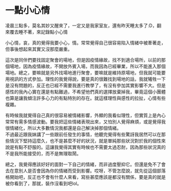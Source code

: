 # 一點小心情


凌晨三點多，莫名其妙又醒來了，一定又是我家室友，還有昨天睡太多了:D，翻來覆去睡不著，來記錄點小心情  

小心情，哀，真的覺得我要小心，情。常常覺得自己很容易陷入情緒中被牽著走，但事後想起來其實又沒那麼嚴重。  

這次是同伴們要找固定聚會的場地，但是因疫情緣故，找不到適合場所，以前的那個場地，因為疫情緣故，不開放外賓入場，而我因為已經畢業，所以不能進入那個場地。總之，要嘛就是另外找場地進行聚會，要嘛就是維持原場地，但我就可能要用視訊的方式參加。理性的我覺得說，要是真的很難找到場地的話，我就犧牲一下是沒有問題的，反正也已經不需要我進行教學了，有沒有參加其實影響不大。但是感性的我內心實在還是有點難過，不希望他們真的選擇放棄掉我，畢竟這個小團體也算是讓我傾注許多心力的有點特別的存在。就這樣理性與感性的拉扯，心情有些複雜。  

有時候我就覺得自己真的很容易被情緒影響，外顯的我看似理性，但實質上是內心常常有需多情感波動。要我把這些情緒表現出來，又怕別人覺得麻煩，或是覺得我很情緒化，所以大多數情況我都還是自己解決掉那個情緒。  
不過最近跟我妹講了一些跟前任發生的事情，他聽完覺得有些驚訝我居然可以在那些情況下堅持這麼久，也不是甚麼不好的狀況，就是單純那些狀況對於我的個性來說是有點不舒服的。這讓我覺得其實有時候也不需要太過忍耐，因為那些狀況真的不是我所能接受的，而不是無理取鬧。  

總之，我覺得應該好好的面對一下自己的情緒，而非過度壓抑它。但還是免不了會去在意別人是否會因為你的情緒而受到影響。哎呀，不管怎麼說，就先從這個部落格開始吧，反正也不會有什麼人來看，寫些甚麼應該是都沒有關係，要是真的就是被你看到了，那就，裝作沒看到吧lol。
